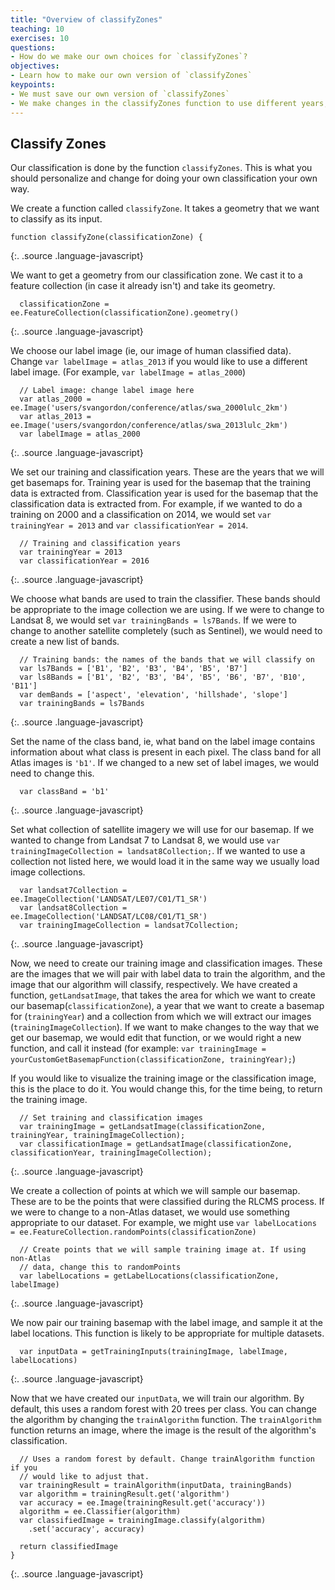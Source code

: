 ```yaml
---
title: "Overview of classifyZones"
teaching: 10
exercises: 10
questions:
- How do we make our own choices for `classifyZones`?
objectives:
- Learn how to make our own version of `classifyZones`
keypoints:
- We must save our own version of `classifyZones`
- We make changes in the classifyZones function to use different years, different label images, and so forth.
---
```


## Classify Zones

Our classification is done by the function `classifyZones`. This is what you should personalize and change for doing your own classification your own way.

We create a function called `classifyZone`. It takes a geometry that we want to classify as its input.
~~~
function classifyZone(classificationZone) {
~~~
{:. .source .language-javascript}

We want to get a geometry from our classification zone. We cast it to a feature collection (in case it already isn't) and take its geometry.
~~~
  classificationZone = ee.FeatureCollection(classificationZone).geometry()
~~~
{:. .source .language-javascript}

We choose our label image (ie, our image of human classified data). Change `var labelImage = atlas_2013` if you would like to use a different label image. (For example, `var labelImage = atlas_2000`)
~~~
  // Label image: change label image here
  var atlas_2000 = ee.Image('users/svangordon/conference/atlas/swa_2000lulc_2km')
  var atlas_2013 = ee.Image('users/svangordon/conference/atlas/swa_2013lulc_2km')
  var labelImage = atlas_2000
~~~
{:. .source .language-javascript}

We set our training and classification years. These are the years that we will get basemaps for. Training year is used for the basemap that the training data is extracted from. Classification year is used for the basemap that the classification data is extracted from. For example, if we wanted to do a training on 2000 and a classification on 2014, we would set `var trainingYear = 2013` and `var classificationYear = 2014`.
~~~
  // Training and classification years
  var trainingYear = 2013
  var classificationYear = 2016
~~~
{:. .source .language-javascript}

We choose what bands are used to train the classifier. These bands should be appropriate to the image collection we are using. If we were to change to Landsat 8, we would set `var trainingBands = ls7Bands`. If we were to change to another satellite completely (such as Sentinel), we would need to create a new list of bands.
~~~
  // Training bands: the names of the bands that we will classify on
  var ls7Bands = ['B1', 'B2', 'B3', 'B4', 'B5', 'B7']
  var ls8Bands = ['B1', 'B2', 'B3', 'B4', 'B5', 'B6', 'B7', 'B10', 'B11']
  var demBands = ['aspect', 'elevation', 'hillshade', 'slope']
  var trainingBands = ls7Bands
~~~
{:. .source .language-javascript}

Set the name of the class band, ie, what band on the label image contains information about what class is present in each pixel. The class band for all Atlas images is `'b1'`. If we changed to a new set of label images, we would need to change this.
~~~
  var classBand = 'b1'
~~~
{:. .source .language-javascript}

Set what collection of satellite imagery we will use for our basemap. If we wanted to change from Landsat 7 to Landsat 8, we would use `var trainingImageCollection = landsat8Collection;`. If we wanted to use a collection not listed here, we would load it in the same way we usually load image collections.
~~~
  var landsat7Collection = ee.ImageCollection('LANDSAT/LE07/C01/T1_SR')
  var landsat8Collection = ee.ImageCollection('LANDSAT/LC08/C01/T1_SR')
  var trainingImageCollection = landsat7Collection;
~~~
{:. .source .language-javascript}

Now, we need to create our training image and classification images. These are the images that we will pair with label data to train the algorithm, and the image that our algorithm will classify, respectively. We have created a function, `getLandsatImage`, that takes the area for which we want to create our basemap(`classificationZone`), a year that we want to create a basemap for (`trainingYear`) and a collection from which we will extract our images (`trainingImageCollection`). If we want to make changes to the way that we get our basemap, we would edit that function, or we would right a new function, and call it instead (for example: `var trainingImage = yourCustomGetBasemapFunction(classificationZone, trainingYear);`)

If you would like to visualize the training image or the classification image, this is the place to do it. You would change this, for the time being, to return the training image.
~~~
  // Set training and classification images
  var trainingImage = getLandsatImage(classificationZone, trainingYear, trainingImageCollection);
  var classificationImage = getLandsatImage(classificationZone, classificationYear, trainingImageCollection);
~~~
{:. .source .language-javascript}

We create a collection of points at which we will sample our basemap. These are to be the points that were classified during the RLCMS process. If we were to change to a non-Atlas dataset, we would use something appropriate to our dataset. For example, we might use `var labelLocations = ee.FeatureCollection.randomPoints(classificationZone)`
~~~
  // Create points that we will sample training image at. If using non-Atlas
  // data, change this to randomPoints
  var labelLocations = getLabelLocations(classificationZone, labelImage)
~~~
{:. .source .language-javascript}

We now pair our training basemap with the label image, and sample it at the label locations. This function is likely to be appropriate for multiple datasets.
~~~
  var inputData = getTrainingInputs(trainingImage, labelImage, labelLocations)
~~~
{:. .source .language-javascript}

Now that we have created our `inputData`, we will train our algorithm. By default, this uses a random forest with 20 trees per class. You can change the algorithm by changing the `trainAlgorithm` function. The `trainAlgorithm` function returns an image, where the image is the result of the algorithm's classification.
~~~
  // Uses a random forest by default. Change trainAlgorithm function if you
  // would like to adjust that.
  var trainingResult = trainAlgorithm(inputData, trainingBands)
  var algorithm = trainingResult.get('algorithm')
  var accuracy = ee.Image(trainingResult.get('accuracy'))
  algorithm = ee.Classifier(algorithm)
  var classifiedImage = trainingImage.classify(algorithm)
    .set('accuracy', accuracy)

  return classifiedImage
}
~~~
{:. .source .language-javascript}
